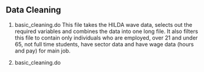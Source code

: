 ## Data Cleaning

1. basic_cleaning.do
This file takes the HILDA wave data, selects out the required variables and combines the data into one long file.
It also filters this file to contain only individuals who are employed, over 21 and under 65, not full time students, have sector data and have wage data (hours and pay) for main job.

2. basic_cleaning.do
